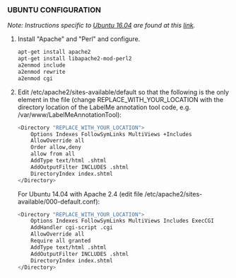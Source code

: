 ### UBUNTU CONFIGURATION

*Note: Instructions specific to [Ubuntu 16.04](UBUNTU_16_04.md) are found at this [link](UBUNTU_16_04.md).*

1. Install "Apache" and "Perl" and configure.

   ``` sh
   apt-get install apache2
   apt-get install libapache2-mod-perl2
   a2enmod include
   a2enmod rewrite
   a2enmod cgi
   ```

2. Edit /etc/apache2/sites-available/default so that the following is
   the only <Directory> element in the file (change
   REPLACE_WITH_YOUR_LOCATION with the directory location of the LabelMe
   annotation tool code, e.g. /var/www/LabelMeAnnotationTool):

   ``` sh
   <Directory "REPLACE_WITH_YOUR_LOCATION">
       Options Indexes FollowSymLinks MultiViews +Includes
       AllowOverride all
       Order allow,deny
       allow from all
       AddType text/html .shtml
       AddOutputFilter INCLUDES .shtml
       DirectoryIndex index.shtml
   </Directory>
   ```

   For Ubuntu 14.04 with Apache 2.4 (edit file /etc/apache2/sites-available/000-default.conf):

   ``` sh
   <Directory "REPLACE_WITH_YOUR_LOCATION">
       Options Indexes FollowSymLinks MultiViews Includes ExecCGI
       AddHandler cgi-script .cgi
       AllowOverride all
       Require all granted
       AddType text/html .shtml
       AddOutputFilter INCLUDES .shtml
       DirectoryIndex index.shtml
   </Directory>
   ```
